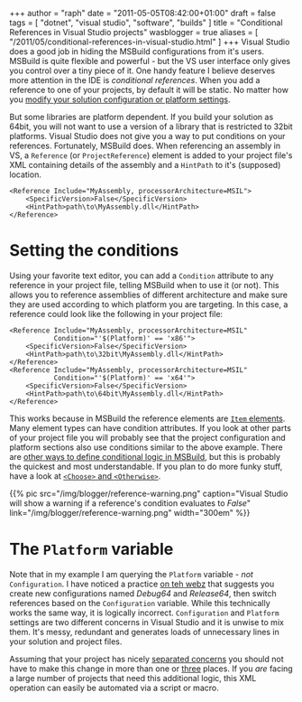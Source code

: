 +++
author = "raph"
date = "2011-05-05T08:42:00+01:00"
draft = false
tags = [ "dotnet", "visual studio", "software", "builds" ]
title = "Conditional References in Visual Studio projects"
wasblogger = true
aliases = [ "/2011/05/conditional-references-in-visual-studio.html" ]
+++
Visual Studio does a good job in hiding the MSBuild configurations from it's users. MSBuild is quite flexible and powerful - but the VS user interface only gives you control over a tiny piece of it. One handy feature I believe deserves more attention in the IDE is *conditional references*. When you add a reference to one of your projects, by default it will be static. No matter how you [modify your solution configuration or platform settings](/2011/04/targeting-platforms-in-visual-studio.html).

But some libraries are platform dependent. If you build your solution as 64bit, you will not want to use a version of a library that is restricted to 32bit platforms. Visual Studio does not give you a way to put conditions on your references. Fortunately, MSBuild does. When referencing an assembly in VS, a `Reference` (or `ProjectReference`) element is added to your project file's XML containing details of the assembly and a `HintPath` to it's (supposed) location.

    <Reference Include="MyAssembly, processorArchitecture=MSIL">
        <SpecificVersion>False</SpecificVersion>
        <HintPath>path\to\MyAssembly.dll</HintPath>
    </Reference>

# Setting the conditions
Using your favorite text editor, you can add a `Condition` attribute to any reference in your project file, telling MSBuild when to use it (or not). This allows you to reference assemblies of different architecture and make sure they are used according to which platform you are targeting. In this case, a reference could look like the following in your project file: 

    <Reference Include="MyAssembly, processorArchitecture=MSIL"
               Condition="'$(Platform)' == 'x86'">
        <SpecificVersion>False</SpecificVersion>
        <HintPath>path\to\32bit\MyAssembly.dll</HintPath>
    </Reference>
    <Reference Include="MyAssembly, processorArchitecture=MSIL" 
               Condition="'$(Platform)' == 'x64'">
        <SpecificVersion>False</SpecificVersion>
        <HintPath>path\to\64bit\MyAssembly.dll</HintPath>
    </Reference>

This works because in MSBuild the reference elements are [`Item` elements](http://msdn.microsoft.com/en-us/library/ms164283%28v=VS.100%29.aspx). Many element types can have condition attributes. If you look at other parts of your project file you will probably see that the project configuration and platform sections also use conditions similar to the above example. There are [other ways to define conditional logic in MSBuild](http://msdn.microsoft.com/en-us/library/ms164307.aspx), but this is probably the quickest and most understandable. If you plan to do more funky stuff, have a look at [`<Choose>` and `<Otherwise>`](http://msdn.microsoft.com/en-us/library/ms164282.aspx).

{{% pic src="/img/blogger/reference-warning.png" caption="Visual Studio will show a warning if a reference's condition evaluates to *False*" link="/img/blogger/reference-warning.png" width="300em" %}}

# The `Platform` variable
Note that in my example I am querying the `Platform` variable - *not* `Configuration`. I have noticed a practice [on teh webz](http://dev.monogram.sk/websvn/filedetails.php?repname=graphstudio&path=%2Ftrunk%2Fgraphstudio.sln) that suggests you create new configurations named *Debug64* and *Release64*, then switch references based on the `Configuration` variable. While this technically works the same way, it is logically incorrect. `Configuration` and `Platform` settings are two different concerns in Visual Studio and it is unwise to mix them. It's messy, redundant and generates loads of unnecessary lines in your solution and project files.

Assuming that your project has nicely [separated concerns](http://en.wikipedia.org/wiki/Separation_of_concerns) you should not have to make this change in more than one or [three](http://en.wikipedia.org/wiki/Rule_of_three_%28programming%29) places. If you *are* facing a large number of projects that need this additional logic, this XML operation can easily be automated via a script or macro.
